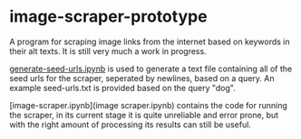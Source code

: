 # image-scraper-prototype
A program for scraping image links from the internet based on keywords in their alt texts. It is still very much a work in progress.

[generate-seed-urls.ipynb](generate_seed_urls.ipynb) is used to generate a text file containing all of the seed urls for the scraper, seperated by newlines, based on a query. An example seed-urls.txt is provided based on the query "dog".

[image-scraper.ipynb](image scraper.ipynb) contains the code for running the scraper, in its current stage it is quite unreliable and error prone, but with the right amount of processing its results can still be useful.
